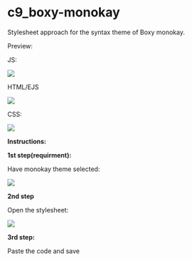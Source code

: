 # c9_boxy-monokay
Stylesheet approach for the syntax theme of Boxy monokay.

Preview:

<p>JS:</p>
<p><img src="http://i.imgur.com/yHBgIty.png"> </p>
</p>

<p>HTML/EJS</p>
<p><img src="http://i.imgur.com/PQOBxQb.png"></p>
<p>CSS:</p>
<p><img src="http://i.imgur.com/Wbltooa.png"></p>


<p><strong>Instructions:</strong></p>

<p><strong>1st step(requirment):</strong></p>

<p>Have monokay theme selected:</p>
<p><img src="http://i.imgur.com/ELcgjVY.png"></p>

<p><strong>2nd step</strong></p>
<p>Open the stylesheet:</p>
<p><img src="http://i.imgur.com/pLHQSof.png"></p>

<p><strong>3rd step:</strong></p>
<p>Paste the code and save</p>

<style type="text/css">

/*---------------------------------------------------------------------*/
/*cor da palavra function*/
.ace-monokai .ace_storage.ace_type, .ace-monokai .ace_support.ace_class, .ace-monokai .ace_support.ace_type {
    color: #AE81FF;
}
/*cor dos strings, wanna be cor of type on objects*/
.ace-monokai .ace_string {
    color: #A6E22E ;
}
/*cor dos if statments, etc..*/
.ace-monokai .ace_keyword {
    /*color: #A1EFE4;*/
    color: #AE81FF;
}
/*cor parenteses*/
.ace-monokai .ace_paren {
    color:#A1EFE4;
}

.ace-monokai .ace_entity.ace_other.ace_attribute-name {
    color: #AE81FF;
}

/*word String nos objectos, wanna be cor of type on objects*/
.ace-monokai .ace_variable {
    color: #E6DB74;
}

/*cor numeros*/
.ace-monokai .ace_constant.ace_numeric{
    color: #FD971F;
}
/*funções nome quando criadas*/
.ace-monokai .ace_entity.ace_name.ace_function {
    color: #66D9EF;
}
/*cor operadores = + - */
.ace-monokai .ace_keyword.ace_operator{
    color: #66D9EF;
}

/*ejs, html tag color*/
.ace-monokai .ace_meta.ace_tag {
    color: #F94989;
}

/*boxy monokay colors */
/*roxo - #AE81FF */
/*laranja - #FD971F */
/*verde - #A6E22E */
/*azul - #66D9EF */
/*azulbébé - #A1EFE4 */
/*amarelo - #E6DB74 */

/*---------------------------------------------------------------------*/
</style>
